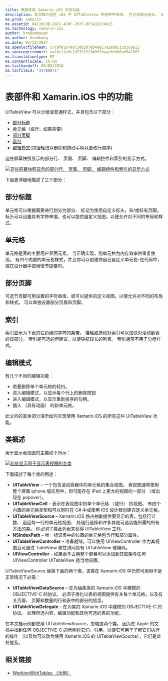```yaml
---
title: 表部件和 Xamarin.iOS 中的功能
description: 本文档介绍在 iOS 中 UITableView 的各种不同块。 它讨论部分标头、 单元格、 部分页脚、 索引和编辑模式。
ms.prod: xamarin
ms.assetid: B4139C8B-28F2-4C0F-297F-BF5432C5A915
ms.technology: xamarin-ios
author: bradumbaugh
ms.author: brumbaug
ms.date: 03/22/2017
ms.openlocfilehash: c7c9f810798c3d02078b48e17a2ab951cb36aa12
ms.sourcegitcommit: ea1dc12a3c2d7322f234997daacbfdb6ad542507
ms.translationtype: MT
ms.contentlocale: zh-CN
ms.lasthandoff: 06/05/2018
ms.locfileid: "34789871"
---
```

# <a name="table-parts-and-functionality-in-xamarinios"></a>表部件和 Xamarin.iOS 中的功能

UITableView 可以分组或普通样式，并且包含以下部分：

-  [部分标题](#Section_Header)
-  [单元格](#Cells)（或行，如果需要）
-  [部分页脚](#Section_Footer)
-  [索引](#Index)
-  [编辑模式](#Edit_Features)(包括轻扫以删除和拖动手柄以更改行顺序) 

这些屏幕快照显示的部分行、 页眉、 页脚、 编辑控件和索引的显示方式。

 [![](table-parts-and-functionality-images/image1a.png "这些屏幕快照显示的部分行、 页眉、 页脚、 编辑控件和索引的显示方式")](table-parts-and-functionality-images/image1a.png#lightbox)

下面更详细地描述了三个部分：

<a name="Section_Header" />

## <a name="section-header"></a>部分标题

单元格可以根据需要进行划分为部分、 标记为使用自定义标头，和/或标有页脚。 标头可以设置具有字符串值，也可以提供自定义视图，以便允许对不同的布局和样式。

<a name="Cells" />

## <a name="cells"></a>单元格

单元格是表的主要用户界面元素。 当正确实现，则单元格为内存效率供重复使用。 有四个内置的单元格样式，并且你可以创建你自己自定义单元格-在代码中，或在设计器中使用情节提要时。

<a name="Section_Footer"/>

## <a name="section-footer"></a>部分页脚

可选节页脚可用设置的字符串值，或可以提供自定义视图，以便允许对不同的布局和样式。 可以单独设置部分页眉和页脚。

<a name="Index" />

## <a name="index"></a>索引

索引显示为下表的右边缘的字符的条带。
接触或拖动对索引可以加快对滚动到表的该部分。 索引是可选的但建议，以便导航较长的列表。 索引通常不用于分组样式。

<a name="Edit_Features" />

## <a name="editing-mode"></a>编辑模式

有几个不同的编辑功能：

- 若要删除单个单元格的轻扫。
- 进入编辑模式，以显示每个行上的删除按钮 
- 进入编辑模式，以显示重新排序的句柄。 
- 插入 （具有动画） 的新单元格。

此文档的其余部分演示如何实现使用 Xamarin.iOS 的所有这些 UITableView 功能。


## <a name="classes-overview"></a>类概述

用于显示表视图的主类如下所示：

[![](table-parts-and-functionality-images/classdiagram.png "此处显示用于显示表视图的主类")](table-parts-and-functionality-images/classdiagram.png#lightbox)

下面描述了每个类的用途：

- **UITableView** – 一个包含滚动容器中的单元格的集合视图。 表视图通常使用整个屏幕 iphone 版应用中，但可能存在 iPad 上更大的视图的一部分 （或出现在 popover）。 
- **UITableViewCell** – 表示在表视图中的单个单元格 （或行） 的视图。 有四个内置的单元格类型和可以同时在 C# 中或使用 iOS 设计器创建自定义单元格。 
- **UITableViewSource** – Xamarin.iOS 独占抽象提供要显示的表，包括行计数、 返回每一行的单元格视图、 处理行选择和许多其他可选功能所需的所有方法的类。 你*必须*子类此列表来获得 UITableView 工作。 
- **NSIndexPath** – 唯一标识表中的位置的单元格包含行和部分属性。 
- **UITableViewController** – 准备就绪，可以使用 UIViewController 作为其视图且可通过 TableView 属性访问具有 UITableView 硬编码。 
- **UIViewController** – 如果表不占用整个屏幕可以添加到其框架与任何 UIViewController UITableView 适当地设置。 

UITableViewSource 替换下面的两个类，该类在 Xamarin.iOS 中仍然可用但不是正常情况下必需：

- **UITableViewDataSource** – 在为抽象类的 Xamarin.iOS 中建模的 OBJECTIVE-C 的协议。 必须子类化以表的视图提供有关每个单元格，以及有关页眉、 页脚和数量的行和表中的部分的信息。 
- **UITableViewDelegate** – 在为类的 Xamarin.iOS 中建模的 OBJECTIVE-C 的协议。 处理所选内容，编辑功能和其他可选的表的功能。 

在本文档示例都使用 UITableViewSource，忽略这两个类。 因为在 Apple 的文档中找到任何 OBJECTIVE-C 的示例将它们，引用，以便它可用于了解它们执行的操作 （以及你可以改为使用 Xamarin.iOS 的 UITableViewSource），它们是此处提及。

## <a name="related-links"></a>相关链接

- [WorkingWithTables （示例）](https://developer.xamarin.com/samples/monotouch/WorkingWithTables)
